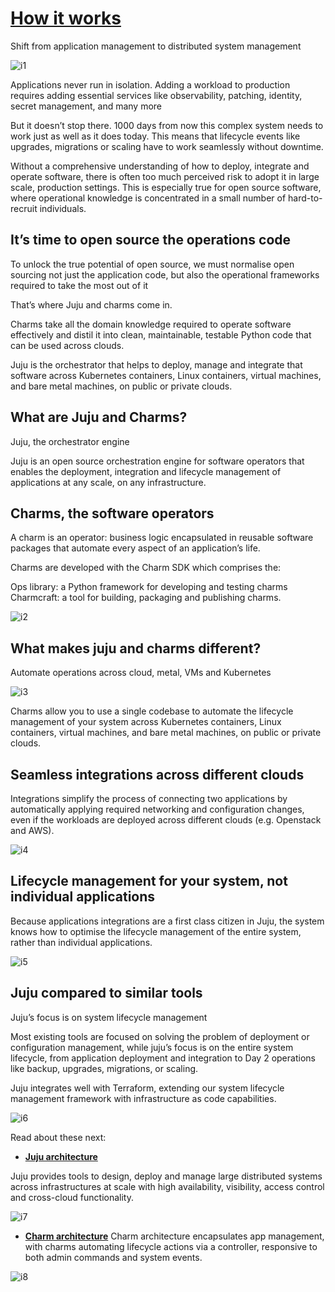 # **[How it works](https://juju.is/why-juju)**

Shift from application management to distributed system management

![i1](https://res.cloudinary.com/canonical/image/fetch/f_auto,q_auto,fl_sanitize,w_600,h_440/https://assets.ubuntu.com/v1/7e656757-Shift%20from%20application%20management.svg)

Applications never run in isolation. Adding a workload to production requires adding essential services like observability, patching, identity, secret management, and many more

But it doesn’t stop there. 1000 days from now this complex system needs to work just as well as it does today. This means that lifecycle events like upgrades, migrations or scaling have to work seamlessly without downtime.

Without a comprehensive understanding of how to deploy, integrate and operate software, there is often too much perceived risk to adopt it in large scale, production settings. This is especially true for open source software, where operational knowledge is concentrated in a small number of hard-to-recruit individuals.

## It’s time to open source the operations code

To unlock the true potential of open source, we must normalise open sourcing not just the application code, but also the operational frameworks required to take the most out of it

That’s where Juju and charms come in.

Charms take all the domain knowledge required to operate software effectively and distil it into clean, maintainable, testable Python code that can be used across clouds.

Juju is the orchestrator that helps to deploy, manage and integrate that software across Kubernetes containers, Linux containers, virtual machines, and bare metal machines, on public or private clouds.

## What are Juju and Charms?

Juju, the orchestrator engine

Juju is an open source orchestration engine for software operators that enables the deployment, integration and lifecycle management of applications at any scale, on any infrastructure.

## Charms, the software operators

A charm is an operator: business logic encapsulated in reusable software packages that automate every aspect of an application’s life.

Charms are developed with the Charm SDK which comprises the:

Ops library: a Python framework for developing and testing charms
Charmcraft: a tool for building, packaging and publishing charms.

![i2](https://res.cloudinary.com/canonical/image/fetch/f_auto,q_auto,fl_sanitize,w_1500,h_556/https://assets.ubuntu.com/v1/b591a4ac-what%20are%20juju%20and%20charms%20(2).svg)

## What makes juju and charms different?

Automate operations across cloud, metal, VMs and Kubernetes

![i3](https://res.cloudinary.com/canonical/image/fetch/f_auto,q_auto,fl_sanitize,w_600,h_307/https://assets.ubuntu.com/v1/e3043619-Automate%20operations%20across%20clouds.png)

Charms allow you to use a single codebase to automate the lifecycle management of your system across Kubernetes containers, Linux containers, virtual machines, and bare metal machines, on public or private clouds.

## Seamless integrations across different clouds

Integrations simplify the process of connecting two applications by automatically applying required networking and configuration changes, even if the workloads are deployed across different clouds (e.g. Openstack and AWS).

![i4](https://res.cloudinary.com/canonical/image/fetch/f_auto,q_auto,fl_sanitize,w_600,h_377/https://assets.ubuntu.com/v1/cec65d63-Seamless%20integrations%20across%20different%20clouds.png)

## Lifecycle management for your system, not individual applications

Because applications integrations are a first class citizen in Juju, the system knows how to optimise the lifecycle management of the entire system, rather than individual applications.

![i5](https://res.cloudinary.com/canonical/image/fetch/f_auto,q_auto,fl_sanitize,w_600,h_400/https://assets.ubuntu.com/v1/c62ace02-Lifecycle%20management.png)

## Juju compared to similar tools

Juju’s focus is on system lifecycle management

Most existing tools are focused on solving the problem of deployment or configuration management, while juju’s focus is on the entire system lifecycle, from application deployment and integration to Day 2 operations like backup, upgrades, migrations, or scaling.

Juju integrates well with Terraform, extending our system lifecycle management framework with infrastructure as code capabilities.

![i6](https://res.cloudinary.com/canonical/image/fetch/f_auto,q_auto,fl_sanitize,w_1500,h_849/https://assets.ubuntu.com/v1/62922bad-How%20juju%20compares.svg)

Read about these next:

- **[Juju architecture](https://juju.is/juju-architecture)**

Juju provides tools to design, deploy and manage large distributed systems across infrastructures at scale with high availability, visibility, access control and cross-cloud functionality.

![i7](https://res.cloudinary.com/canonical/image/fetch/f_auto,q_auto,fl_sanitize,w_1600,h_780/https://assets.ubuntu.com/v1/5d884b21-Juju%20high%20level%20architecture.svg)

- **[Charm architecture](https://juju.is/charms-architecture)**
Charm architecture encapsulates app management, with charms automating lifecycle actions via a controller, responsive to both admin commands and system events.

![i8](https://res.cloudinary.com/canonical/image/fetch/f_auto,q_auto,fl_sanitize,w_1500,h_836/https://assets.ubuntu.com/v1/905f1670-what%20is%20a%20charm.svg)
